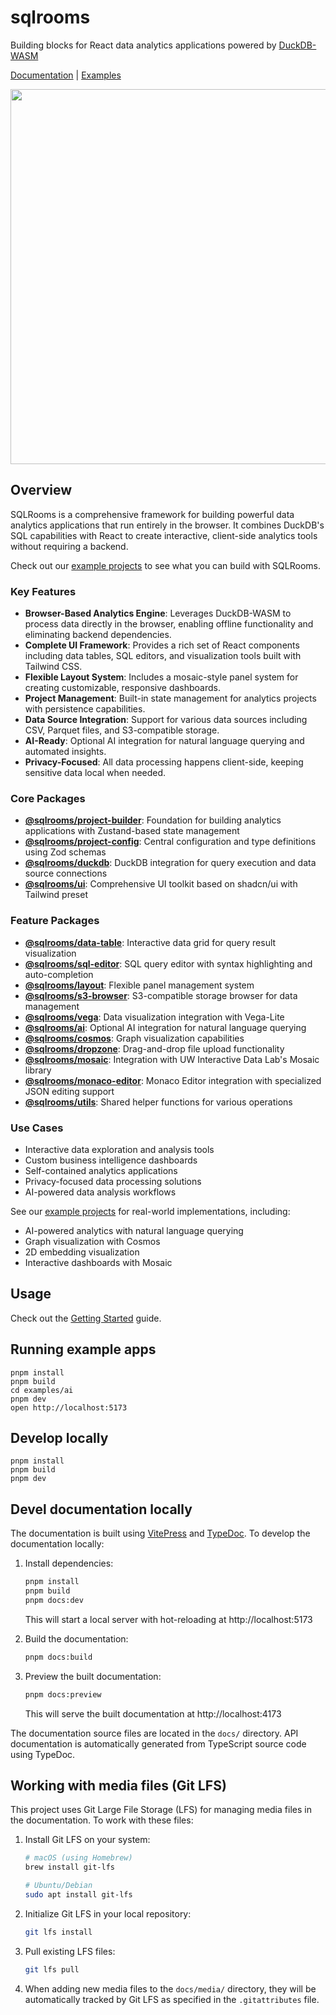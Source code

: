 # sqlrooms

Building blocks for React data analytics applications powered by [DuckDB-WASM](https://duckdb.org/docs/api/wasm/overview.html)

[Documentation](https://sqlrooms.github.io/) | [Examples](https://sqlrooms.org/examples.html)

<img width=600 src=/docs/media/overview/collage.webp>

## Overview

SQLRooms is a comprehensive framework for building powerful data analytics applications that run entirely in the browser. It combines DuckDB's SQL capabilities with React to create interactive, client-side analytics tools without requiring a backend.

Check out our [example projects](https://sqlrooms.org/examples.html) to see what you can build with SQLRooms.

### Key Features

- **Browser-Based Analytics Engine**: Leverages DuckDB-WASM to process data directly in the browser, enabling offline functionality and eliminating backend dependencies.
- **Complete UI Framework**: Provides a rich set of React components including data tables, SQL editors, and visualization tools built with Tailwind CSS.
- **Flexible Layout System**: Includes a mosaic-style panel system for creating customizable, responsive dashboards.
- **Project Management**: Built-in state management for analytics projects with persistence capabilities.
- **Data Source Integration**: Support for various data sources including CSV, Parquet files, and S3-compatible storage.
- **AI-Ready**: Optional AI integration for natural language querying and automated insights.
- **Privacy-Focused**: All data processing happens client-side, keeping sensitive data local when needed.

### Core Packages

- **[@sqlrooms/project-builder](https://sqlrooms.github.io/api/project-builder/)**: Foundation for building analytics applications with Zustand-based state management
- **[@sqlrooms/project-config](https://sqlrooms.github.io/api/project-config/)**: Central configuration and type definitions using Zod schemas
- **[@sqlrooms/duckdb](https://sqlrooms.github.io/api/duckdb/)**: DuckDB integration for query execution and data source connections
- **[@sqlrooms/ui](https://sqlrooms.github.io/api/ui/)**: Comprehensive UI toolkit based on shadcn/ui with Tailwind preset

### Feature Packages

- **[@sqlrooms/data-table](https://sqlrooms.github.io/api/data-table/)**: Interactive data grid for query result visualization
- **[@sqlrooms/sql-editor](https://sqlrooms.github.io/api/sql-editor/)**: SQL query editor with syntax highlighting and auto-completion
- **[@sqlrooms/layout](https://sqlrooms.github.io/api/layout/)**: Flexible panel management system
- **[@sqlrooms/s3-browser](https://sqlrooms.github.io/api/s3-browser/)**: S3-compatible storage browser for data management
- **[@sqlrooms/vega](https://sqlrooms.github.io/api/vega/)**: Data visualization integration with Vega-Lite
- **[@sqlrooms/ai](https://sqlrooms.github.io/api/ai/)**: Optional AI integration for natural language querying
- **[@sqlrooms/cosmos](https://sqlrooms.github.io/api/cosmos/)**: Graph visualization capabilities
- **[@sqlrooms/dropzone](https://sqlrooms.github.io/api/dropzone/)**: Drag-and-drop file upload functionality
- **[@sqlrooms/mosaic](https://sqlrooms.github.io/api/mosaic/)**: Integration with UW Interactive Data Lab's Mosaic library
- **[@sqlrooms/monaco-editor](https://sqlrooms.github.io/api/monaco-editor/)**: Monaco Editor integration with specialized JSON editing support
- **[@sqlrooms/utils](https://sqlrooms.github.io/api/utils/)**: Shared helper functions for various operations

### Use Cases

- Interactive data exploration and analysis tools
- Custom business intelligence dashboards
- Self-contained analytics applications
- Privacy-focused data processing solutions
- AI-powered data analysis workflows

See our [example projects](https://sqlrooms.org/examples.html) for real-world implementations, including:

- AI-powered analytics with natural language querying
- Graph visualization with Cosmos
- 2D embedding visualization
- Interactive dashboards with Mosaic

## Usage

Check out the [Getting Started](https://sqlrooms.github.io/getting-started.html) guide.

## Running example apps

    pnpm install
    pnpm build
    cd examples/ai
    pnpm dev
    open http://localhost:5173

## Develop locally

    pnpm install
    pnpm build
    pnpm dev

## Devel documentation locally

The documentation is built using [VitePress](https://vitepress.dev/) and [TypeDoc](https://typedoc.org/). To develop the documentation locally:

1. Install dependencies:

   ```bash
   pnpm install
   pnpm build
   pnpm docs:dev
   ```

   This will start a local server with hot-reloading at http://localhost:5173

2. Build the documentation:

   ```bash
   pnpm docs:build
   ```

3. Preview the built documentation:
   ```bash
   pnpm docs:preview
   ```
   This will serve the built documentation at http://localhost:4173

The documentation source files are located in the `docs/` directory. API documentation is automatically generated from TypeScript source code using TypeDoc.

## Working with media files (Git LFS)

This project uses Git Large File Storage (LFS) for managing media files in the documentation. To work with these files:

1. Install Git LFS on your system:

   ```bash
   # macOS (using Homebrew)
   brew install git-lfs

   # Ubuntu/Debian
   sudo apt install git-lfs
   ```

2. Initialize Git LFS in your local repository:

   ```bash
   git lfs install
   ```

3. Pull existing LFS files:

   ```bash
   git lfs pull
   ```

4. When adding new media files to the `docs/media/` directory, they will be automatically tracked by Git LFS as specified in the `.gitattributes` file.
